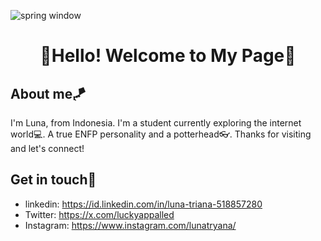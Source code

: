 ![spring window](https://github.com/user-attachments/assets/cf845bfc-b4c5-4542-bb96-adefcd35652a)

<h1 align="center">  🌸Hello! Welcome to My Page🌸

## About me🪁
I'm Luna, from Indonesia. I'm a student currently exploring the internet world💻. A true ENFP personality and a potterhead👓. Thanks for visiting and let's connect!

## Get in touch👋
* linkedin: https://id.linkedin.com/in/luna-triana-518857280
* Twitter: https://x.com/luckyappalled
* Instagram: https://www.instagram.com/lunatryana/

